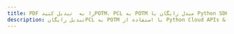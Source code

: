 ---title: PDF را به  تبدیل کنیدPOTM، PCL به POTM مبدل رایگان یا Python SDKdescription: تبدیل رایگانPCL به POTM با استفاده از Python Cloud APIs & SDK همچنین اسناد PDF را در Cloud ایجاد، ویرایش و رندر کنید.---